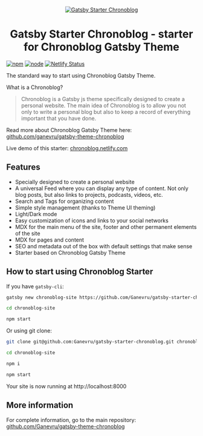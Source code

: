 <br />
<p align="center">
<a href="https://chronoblog.netlify.com" target="_blank">
<img src="https://github.com/Ganevru/gatsby-theme-chronoblog/raw/master/banner-small-2.png" alt="Gatsby Starter Chronoblog" />
</a>
</p>

<h1 align="center">
Gatsby Starter Chronoblog - starter for Chronoblog Gatsby Theme
</h1>

[![npm](https://img.shields.io/npm/v/gatsby-theme-chronoblog?color=brightgreen)](https://www.npmjs.com/package/gatsby-theme-chronoblog) [![node](https://img.shields.io/node/v/gatsby-theme-chronoblog)](https://www.npmjs.com/package/gatsby-theme-chronoblog) [![Netlify Status](https://api.netlify.com/api/v1/badges/f36aa133-5611-484c-97fe-8d65fac4391b/deploy-status)](https://app.netlify.com/sites/chronoblog/deploys)

The standard way to start using Chronoblog Gatsby Theme.

What is a Chronoblog?

> Chronoblog is a Gatsby js theme specifically designed to create a personal website. The main idea of ​​Chronoblog is to allow you not only to write a personal blog but also to keep a record of everything important that you have done.

Read more about Chronoblog Gatsby Theme here: [github.com/ganevru/gatsby-theme-chronoblog](https://github.com/Ganevru/gatsby-theme-chronoblog)

Live demo of this starter: [chronoblog.netlify.com](https://chronoblog.netlify.com/)

## Features

- Specially designed to create a personal website
- A universal Feed where you can display any type of content. Not only blog posts, but also links to projects, podcasts, videos, etc.
- Search and Tags for organizing content
- Simple style management (thanks to Theme UI theming)
- Light/Dark mode
- Easy customization of icons and links to your social networks
- MDX for the main menu of the site, footer and other permanent elements of the site
- MDX for pages and content
- SEO and metadata out of the box with default settings that make sense
- Starter based on Chronoblog Gatsby Theme

## How to start using Chronoblog Starter

If you have `gatsby-cli`:

```sh
gatsby new chronoblog-site https://github.com/Ganevru/gatsby-starter-chronoblog

cd chronoblog-site

npm start
```

Or using git clone:

```sh
git clone git@github.com:Ganevru/gatsby-starter-chronoblog.git chronoblog-site

cd chronoblog-site

npm i

npm start
```

Your site is now running at http://localhost:8000

## More information

For complete information, go to the main repository: [github.com/Ganevru/gatsby-theme-chronoblog](https://github.com/Ganevru/gatsby-starter-chronoblog)
